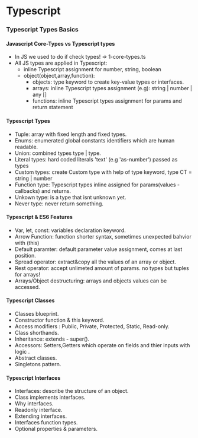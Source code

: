 # Typescript

### Typescript Types Basics

#### Javascript Core-Types vs Typescript types

- In JS we used to do if check types! => 1-core-types.ts
- All JS types are applied in Typescript:
  - inline Typescript assignment for number, string, boolean
  - object(object,array,function):
    - objects: type keyword to create key-value types or interfaces.
    - arrays: inline Typescript types assignment (e.g): string | number | any []
    - functions: inline Typescript types assignment for params and return statement

#### Typescript Types

- Tuple: array with fixed length and fixed types.
- Enums: enumerated global constants identifiers which are human readable.
- Union: combined types type | type.
- Literal types: hard coded literals 'text' (e.g 'as-number') passed as types
- Custom types: create Custom type with help of type keyword, type CT = string | number
- Function type: Typescript types inline assigned for params(values - callbacks) and returns.
- Unkown type: is a type that isnt unknown yet.
- Never type: never return something.

#### Typescript & ES6 Features

- Var, let, const: variables declaration keyword.
- Arrow Function: function shorter syntax, sometimes unexpected bahvior with (this)
- Default paramter: default parameter value assignment, comes at last position.
- Spread operator: extract&copy all the values of an array or object.
- Rest operator: accept unlimeted amount of params. no types but tuples for arrays!
- Arrays/Object destructuring: arrays and objects values can be accessed.

#### Typescript Classes

- Classes blueprint.
- Constructor function & this keyword.
- Access modifiers : Public, Private, Protected, Static, Read-only.
- Class shorthands.
- Inheritance: extends - super().
- Accessors: Setters,Getters which operate on fields and thier inputs with logic .
- Abstract classes.
- Singletons pattern.

#### Typescript Interfaces

- Interfaces: describe the structure of an object.
- Class implements interfaces.
- Why interfaces.
- Readonly interface.
- Extending interfaces.
- Interfaces function types.
- Optional properties & parameters.
